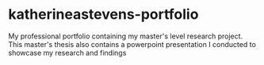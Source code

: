 # katherineastevens-portfolio
My professional portfolio containing my master's level research project. This master's thesis also contains a powerpoint presentation I conducted to showcase my research and findings
